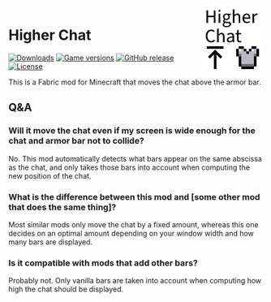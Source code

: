 <img src="src/main/resources/assets/higher-chat/icon.png" alt="Higher Chat icon" width="128" align="right">

# Higher Chat

[![Downloads](https://img.shields.io/modrinth/dt/higher-chat)](https://modrinth.com/mod/higher-chat)
[![Game versions](https://img.shields.io/modrinth/game-versions/higher-chat)](https://modrinth.com/mod/higher-chat/versions)
[![GitHub release](https://img.shields.io/github/release/MDLC01/higher-chat-mc)](https://github.com/MDLC01/higher-chat-mc/releases/latest)
[![License](https://img.shields.io/github/license/MDLC01/higher-chat-mc)](UNLICENSE)

This is a Fabric mod for Minecraft that moves the chat above the armor bar.

## Q&A

### Will it move the chat even if my screen is wide enough for the chat and armor bar not to collide?

No. This mod automatically detects what bars appear on the same abscissa as the chat, and only takes those bars into account when computing the new position of the chat.

### What is the difference between this mod and [some other mod that does the same thing]?

Most similar mods only move the chat by a fixed amount, whereas this one decides on an optimal amount depending on your window width and how many bars are displayed.

### Is it compatible with mods that add other bars?

Probably not. Only vanilla bars are taken into account when computing how high the chat should be displayed.
